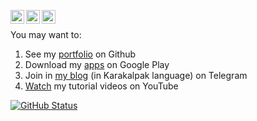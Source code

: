 [<img align="left" alt="yegor256 | Gmail" width="22px" src="https://cdn.simpleicons.org/gmail/black/white" />](mailto:theberdakh@gmail.com)
[<img align="left" alt="yegor256 | LinkedIn" width="22px" src="https://cdn.simpleicons.org/linkedin/black/white" />](https://www.linkedin.com/in/theberdakh)
[<img align="left" alt="yegor256 | Telegram" width="22px" src="https://cdn.simpleicons.org/telegram/black/white" />](https://t.me/theberdakh)
<br/>

You may want to:
1. See my [portfolio](https://github.com/theberdakh/portfolio) on Github
2. Download my [apps](https://play.google.com/store/apps/dev?id=5818131630948875246) on Google Play
3.  Join in [my blog](https://t.me/berdax_tlepov) (in Karakalpak language) on Telegram
5. [Watch](https://www.youtube.com/c/theberdakh) my tutorial videos on YouTube

<a href="https://github.com/theberdakh"><img alt="GitHub Status" src="https://github-readme-stats.vercel.app/api?username=theberdakh&hide=contribs&show_icons=true&include_all_commits=true&count_private=true"/></a>
